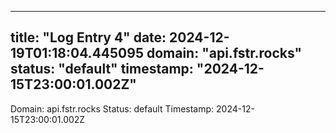 
---
title: "Log Entry 4"
date: 2024-12-19T01:18:04.445095
domain: "api.fstr.rocks"
status: "default"
timestamp: "2024-12-15T23:00:01.002Z"
---

Domain: api.fstr.rocks
Status: default
Timestamp: 2024-12-15T23:00:01.002Z
